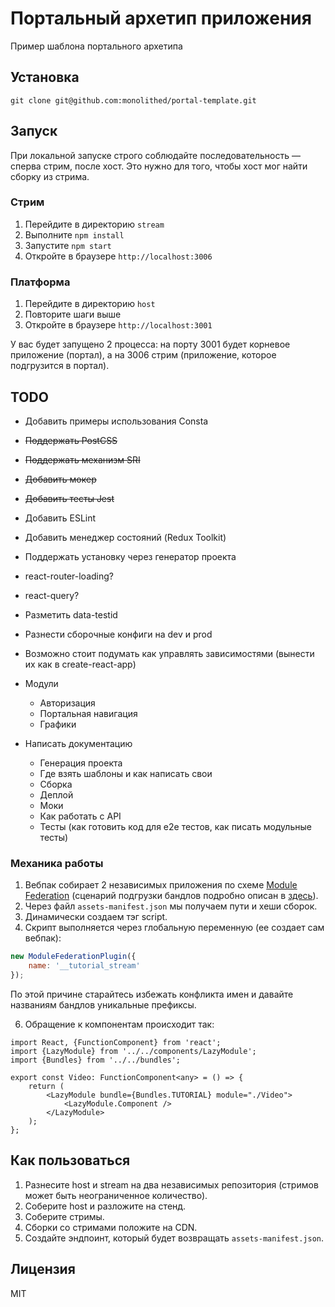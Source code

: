 # Портальный архетип приложения

Пример шаблона портального архетипа

## Установка

```
git clone git@github.com:monolithed/portal-template.git
```

## Запуск

При локальной запуске строго соблюдайте последовательность — сперва стрим, после хост. Это нужно для того, чтобы хост мог найти сборку из стрима.

### Стрим 

1. Перейдите в директорию `stream`
2. Выполните `npm install`
3. Запустите `npm start`
4. Откройте в браузере `http://localhost:3006`

### Платформа 

1. Перейдите в директорию `host`
2. Повторите шаги выше
3. Откройте в браузере `http://localhost:3001`

У вас будет запущено 2 процесса: на порту 3001 будет корневое приложение (портал), а на 3006 стрим (приложение, которое подгрузится в портал).

## TODO

* Добавить примеры использования Consta
* ~~Поддержать PostCSS~~
* ~~Поддержать механизм SRI~~
* ~~Добавить мокер~~
* ~~Добавить тесты Jest~~
* Добавить ESLint
* Добавить менеджер состояний (Redux Toolkit)
* Поддержать установку через генератор проекта
* react-router-loading?
* react-query?
* Разметить data-testid
* Разнести сборочные конфиги на dev и prod
* Возможно стоит подумать как управлять зависимостями (вынести их как в create-react-app)
* Модули
    * Авторизация
    * Портальная навигация
    * Графики

* Написать документацию
    * Генерация проекта
    * Где взять шаблоны и как написать свои
    * Сборка
    * Деплой
    * Моки
    * Как работать с API
    * Тесты (как готовить код для e2e тестов, как писать модульные тесты)

### Механика работы

1. Вебпак собирает 2 независимых приложения по схеме [Module Federation](https://webpack.js.org/concepts/module-federation/) (сценарий подгрузки бандлов подробно описан в [здесь](https://github.com/monolithed/module-federation-loader)).
2. Через файл `assets-manifest.json` мы получаем пути и хеши сборок.
3. Динамически создаем тэг script.
4. Скрипт выполняется через глобальную переменную (ее создает сам вебпак):

```js
new ModuleFederationPlugin({
    name: '__tutorial_stream'
});
```

По этой причине старайтесь избежать конфликта имен и давайте названиям бандлов уникальные префиксы.

6. Обращение к компонентам происходит так:

```tsx
import React, {FunctionComponent} from 'react';
import {LazyModule} from '../../components/LazyModule';
import {Bundles} from '../../bundles';

export const Video: FunctionComponent<any> = () => {
    return (
        <LazyModule bundle={Bundles.TUTORIAL} module="./Video">
            <LazyModule.Component />
        </LazyModule>
    );
};
```

## Как пользоваться

1. Разнесите host и stream на два независимых репозитория (стримов может быть неограниченное количество).
2. Соберите host и разложите на стенд.
3. Соберите стримы.
4. Сборки со стримами положите на CDN.
5. Создайте эндпоинт, который будет возвращать `assets-manifest.json`.

## Лицензия

MIT

